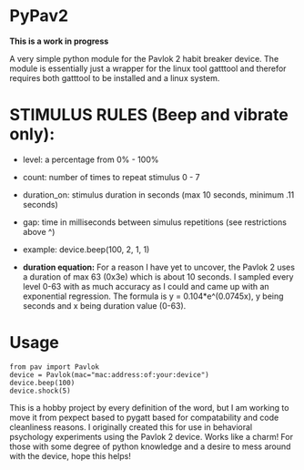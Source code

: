 # PyPav2

**This is a work in progress** 

A very simple python module for the Pavlok 2 habit breaker device.
The module is essentially just a wrapper for the linux tool gatttool and therefor requires both gatttool to be installed and a linux system.

# STIMULUS RULES (Beep and vibrate only):
- level: a percentage from 0% - 100%
- count: number of times to repeat stimulus 0 - 7
- duration_on: stimulus duration in seconds (max 10 seconds, minimum .11 seconds)
- gap: time in milliseconds between simulus repetitions (see restrictions above ^)
- example: device.beep(100, 2, 1, 1)

- **duration equation:**
For a reason I have yet to uncover, the Pavlok 2 uses a duration of max 63 (0x3e) which is about 10 seconds. I sampled every level 0-63 with as much accuracy as I could and came up with an exponential regression. The formula is y = 0.104*e^(0.0745x), y being seconds and x being duration value (0-63).

# Usage
    from pav import Pavlok
    device = Pavlok(mac="mac:address:of:your:device")
    device.beep(100)
    device.shock(5)

This is a hobby project by every definition of the word, but I am working to move it from pexpect based to pygatt based for compatability and code cleanliness reasons.
I originally created this for use in behavioral psychology experiments using the Pavlok 2 device. Works like a charm! For those with some degree of python knowledge and a desire to mess around with the device, hope this helps!